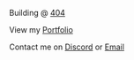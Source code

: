 Building @ [404](https://synna.dev)

View my [Portfolio](https://r1fv.vercel.app/)

Contact me on [Discord](https://discord.com/users/1335244024843472896) or [Email](mailto:personal.r1fv@gmail.com)
